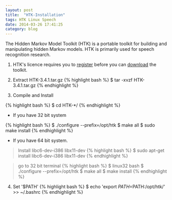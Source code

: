 ```yaml
---
layout: post
title:  "HTK-Installation"
tags: HTK Linux Speech
date: 2014-03-26 17:41:25
category: blog
---
```


The Hidden Markov Model Toolkit (HTK) is a portable toolkit for building and manipulating hidden Markov models. HTK is primarily used for speech recognition research.


1.	HTK's licence requires you to [register](http://htk.eng.cam.ac.uk/register.shtml) before you can [download](http://htk.eng.cam.ac.uk/download.shtml) the toolkit.

2. Extract HTK-3.4.1.tar.gz
{% highlight bash %}
$ tar -xvzf HTK-3.4.1.tar.gz
{% endhighlight %}

3. Compile and Install

{% highlight bash %}
$ cd HTK-*/
{% endhighlight %}

*	If you have 32 bit system
		
{% highlight bash %}
 $ ./configure --prefix=/opt/htk
 $ make all
 $ sudo make install
{% endhighlight %}

* If you have 64 bit system.

> Install libc6-dev-i386 libx11-dev
 {% highlight bash %}
 $ sudo apt-get install libc6-dev-i386 libx11-dev
 {% endhighlight %}

> go to 32 bit terminal
 {% highlight bash %}
 $ linux32 bash
 $ ./configure --prefix=/opt/htk
 $ make all
 $ make install
{% endhighlight %}

4. Set '$PATH'
{% highlight bash %}
 $ echo 'export $PATH=$PATH:/opt/htk/' >> ~/.bashrc
{% endhighlight %}